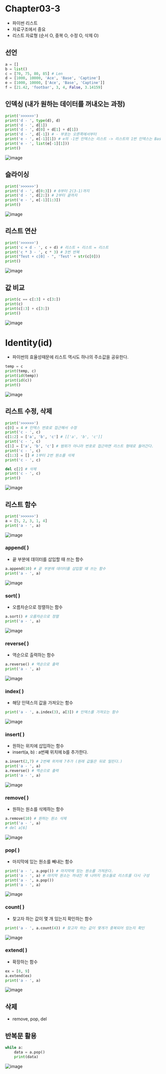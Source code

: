 # Chapter03-3
- 파이썬 리스트
- 자료구조에서 중요
- 리스트 자료형 (순서 O, 중복 O, 수정 O, 삭제 O)

## 선언

```python
a = []
b = list()
c = [70, 75, 80, 85] # Len
d = [1000, 10000, 'Ace', 'Base', 'Captine']
e = [1000, 10000, ['Ace', 'Base', 'Captine']]
f = [21.42, 'footbar', 3, 4, False, 3.14159]
```

## 인덱싱 (내가 원하는 데이터를 꺼내오는 과정)

```python
print('>>>>>>')
print('d - ', type(d), d)
print('d - ', d[1])
print('d - ', d[0] + d[1] + d[1])
print('d - ', d[-1]) # - 부호는 오른쪽에서부터
print('e - ', e[-1][1]) # e의 -1번 인덱스는 리스트 -> 리스트의 1번 인덱스는 Base
print('e - ', list(e[-1][1]))
print()
```

![image](https://user-images.githubusercontent.com/121333241/211697021-4496dcbc-bf97-4957-8b36-ebb3b4b2056f.png)

## 슬라이싱

```python
print('>>>>>>')
print('d - ', d[0:3]) # 0부터 2(3-1)까지
print('d - ', d[2:]) # 2부터 끝까지
print('e - ', e[-1][1:3])
print()
```

![image](https://user-images.githubusercontent.com/121333241/211697094-a47ed646-d206-4913-a89d-153a852be7af.png)

## 리스트 연산

```python
print('>>>>>>')
print('c + d - ', c + d) # 리스트 + 리스트 = 리스트
print('c * 3 - ', c * 3) # 3번 반복
print("Test + c[0] - ", 'Test' + str(c[0]))
print()
```

![image](https://user-images.githubusercontent.com/121333241/211697262-98fbb946-780d-426d-a494-ab6d1c1098dd.png)

## 값 비교

```python
print(c == c[:3] + c[3:])
print(c)
print(c[:3] + c[3:])
print()
```

![image](https://user-images.githubusercontent.com/121333241/211697311-60ebf958-8f05-4128-8a56-97ba28b423c4.png)

# Identity(id)
- 파이썬의 효율성때문에 리스트 역시도 하나의 주소값을 공유한다.

```python
temp = c
print(temp, c)
print(id(temp))
print(id(c))
print()
```

![image](https://user-images.githubusercontent.com/121333241/211697343-50d119f2-71c6-4f24-be9d-bf677fe5a69e.png)

## 리스트 수정, 삭제

```python
print('>>>>>>')
c[0] = 4 # 인덱스 번호로 접근해서 수정
print('c - ', c)
c[1:2] = ['a', 'b', 'c'] # [['a', 'b', 'c']]
print('c - ', c)
c[1] = ['a', 'b', 'c'] # 범위가 아니라 번호로 접근하면 리스트 형태로 들어간다.
print('c - ', c)
c[1:3] = [] # 1부터 2번 원소를 삭제
print('c - ', c)

del c[2] # 삭제
print('c - ', c)
print()
```

![image](https://user-images.githubusercontent.com/121333241/211697381-07ec9b88-3486-43f7-87ce-3ccb2d838b4e.png)

## 리스트 함수

```python
print('>>>>>>')
a = [5, 2, 3, 1, 4]
print('a - ', a)
```

![image](https://user-images.githubusercontent.com/121333241/211697476-d57fb5d1-819c-487e-aad7-06c11f9bf27f.png)

### append( )
- 끝 부분에 데이터를 삽입할 때 쓰는 함수
```python
a.append(10) # 끝 부분에 데이터를 삽입할 때 쓰는 함수
print('a - ', a)
```

![image](https://user-images.githubusercontent.com/121333241/211697512-5f62cd80-06d5-400a-b69c-0b8342c145af.png)

### sort( ) 
-  오름차순으로 정렬하는 함수
```python
a.sort() # 오름차순으로 정렬
print('a - ', a)
```

![image](https://user-images.githubusercontent.com/121333241/211698339-42ab0e5a-218e-44e4-b148-2be86102bec3.png)

### reverse( )
- 역순으로 출력하는 함수
```python
a.reverse() # 역순으로 출력
print('a - ', a)
```

![image](https://user-images.githubusercontent.com/121333241/211698389-ff38bd9f-572d-4f12-82ad-8491892fa745.png)

### index( )
- 해당 인덱스의 값을 가져오는 함수
```python
print('a - ', a.index(3), a[3]) # 인덱스를 가져오는 함수
```

![image](https://user-images.githubusercontent.com/121333241/211698440-8f3af34d-7914-4b1b-8401-53b93132eee6.png)

### insert( )
- 원하는 위치에 삽입하는 함수
- insert(a, b) : a번째 위치에 b를 추가한다.
```python
a.insert(2,7) # 2번째 위치에 7추가 (원래 값들은 뒤로 밀린다.)
print('a - ', a)
a.reverse() # 역순으로 출력
print('a - ', a)
```

![image](https://user-images.githubusercontent.com/121333241/211698669-56c51606-3eb1-4df6-8813-4ccc44917aaf.png)

### remove( )
- 원하는 원소를 삭제하는 함수
```python
a.remove(10) # 원하는 원소 삭제
print('a - ', a)
# del a[6]
```

![image](https://user-images.githubusercontent.com/121333241/211698784-5985bcc9-d0e4-4b45-a356-18901e3c7c59.png)

### pop( )
- 마지막에 있는 원소를 빼내는 함수
```python
print('a - ', a.pop()) # 마지막에 있는 원소를 가져온다.
print('a - ', a) # 마지막 원소는 꺼내진 채 나머지 원소들로 리스트를 다시 구성
print('a - ', a.pop()) 
print('a - ', a) 
```

![image](https://user-images.githubusercontent.com/121333241/211698886-6dc48b0f-5050-420c-95e9-4c8ec8537428.png)

### count( )
- 찾고자 하는 값이 몇 개 있는지 확인하는 함수
```python
print('a - ', a.count(4)) # 찾고자 하는 값이 몇개가 중복되어 있는지 확인 
```

![image](https://user-images.githubusercontent.com/121333241/211698920-02de7c7e-d075-4233-b76d-52bae29f3178.png)

### extend( )
- 확장하는 함수
```python
ex = [8, 9]
a.extend(ex)
print('a - ', a)
```

![image](https://user-images.githubusercontent.com/121333241/211698986-5a0c4cad-70e9-4fd8-974e-c3cbbe8c748f.png)

## 삭제
- remove, pop, del


## 반복문 활용
```python
while a:
    data = a.pop()
    print(data)
```

![image](https://user-images.githubusercontent.com/121333241/211699089-4c14fdcc-12b2-4ecb-b6c8-c60a6b8578da.png)
